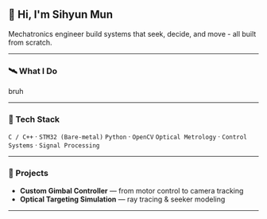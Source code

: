## 👋 Hi, I'm Sihyun Mun

Mechatronics engineer build systems that seek, decide, and move - all built from scratch.

---

### 🛰 What I Do
bruh

---

### 🧩 Tech Stack
`C / C++` · `STM32 (Bare-metal)`
`Python` · `OpenCV`
`Optical Metrology` · `Control Systems` · `Signal Processing`

---

### 🚀 Projects
- **Custom Gimbal Controller** — from motor control to camera tracking  
- **Optical Targeting Simulation** — ray tracing & seeker modeling  

---
